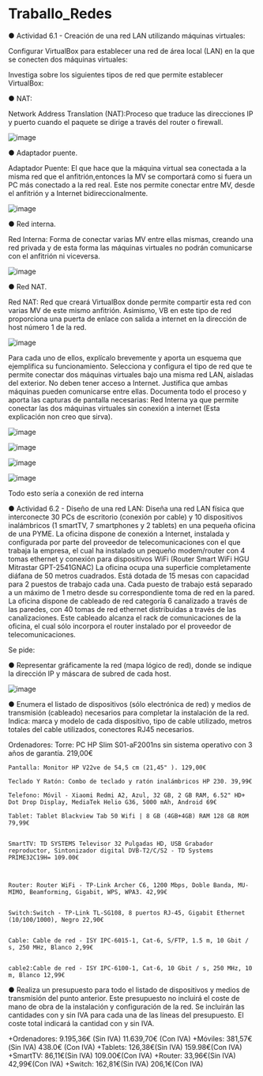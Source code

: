# Traballo_Redes

● Actividad 6.1 - Creación de una red LAN utilizando máquinas virtuales: 

Configurar VirtualBox para establecer una red de área local (LAN) en la que se conecten dos máquinas virtuales: 




Investiga sobre los siguientes tipos de red que permite establecer VirtualBox:


 ● NAT: 
 

Network Address Translation (NAT):Proceso que traduce las direcciones IP y puerto cuando el paquete se dirige a través del router o firewall.


![image](https://github.com/Nardo104/Traballo_Redes/assets/164507058/beef8f77-e12c-4a16-ad63-42d145922418)




● Adaptador puente. 

Adaptador Puente: El que hace que la máquina virtual sea conectada a la misma red que el anfitrión,entonces la MV se comportará como si fuera un PC más conectado a la red real. Este nos permite conectar entre MV, desde el anfitrión y a Internet bidireccionalmente.


![image](https://github.com/Nardo104/Traballo_Redes/assets/164507058/9cde1bc9-aeaf-44bb-86bb-2585d0827810)



● Red interna.

Red Interna: Forma de conectar varias MV entre ellas mismas, creando una red privada y de esta forma las máquinas virtuales no podrán comunicarse con el anfitrión ni viceversa.


![image](https://github.com/Nardo104/Traballo_Redes/assets/164507058/9d0b5173-0557-47a4-ac1f-8761a7c7cf87)


● Red NAT.

Red NAT: Red que creará VirtualBox donde permite compartir esta red con varias MV de este mismo anfitrión. Asimismo, VB en este tipo de red proporciona una puerta de enlace con salida a internet en la dirección de host número 1 de la red.


![image](https://github.com/Nardo104/Traballo_Redes/assets/164507058/06ce15b8-6c71-46bb-9f20-a5a461c78889)




 Para cada uno de ellos, explícalo brevemente y aporta un esquema que ejemplifica su funcionamiento. Selecciona y configura el tipo de red que te permite conectar dos máquinas virtuales bajo una misma red LAN, aisladas del exterior. No deben tener acceso a Internet. Justifica que ambas máquinas pueden comunicarse entre ellas. Documenta todo el proceso y aporta las capturas de pantalla necesarias: 
Red Interna ya que permite conectar las dos máquinas virtuales sin conexión a internet (Esta explicación non creo que sirva).


![image](https://github.com/Nardo104/Traballo_Redes/assets/164507058/3c5769a7-56b6-4b72-b83c-6a0a1bc78e71)



![image](https://github.com/Nardo104/Traballo_Redes/assets/164507058/bbf9f7b6-aa20-4cb8-97ee-39fdf8d572a9)


![image](https://github.com/Nardo104/Traballo_Redes/assets/164507058/57cfa7f1-2876-46d8-95a6-4c912e1036cf)


![image](https://github.com/Nardo104/Traballo_Redes/assets/164507058/2f6db74f-6e5a-459f-9bfa-927dc43d6aa3)




Todo esto sería a conexión de red interna










● Actividad 6.2 - Diseño de una red LAN:
 Diseña una red LAN física que interconecte 30 PCs de escritorio (conexión por cable) y 10 dispositivos inalámbricos (1 smartTV, 7 smartphones y 2 tablets) en una pequeña oficina de una PYME. La oficina dispone de conexión a Internet, instalada y configurada por parte del proveedor de telecomunicaciones con el que trabaja la empresa, el cual ha instalado un pequeño modem/router con 4 tomas ethernet y conexión para dispositivos WiFi (Router Smart WiFi HGU Mitrastar GPT-2541GNAC) La oficina ocupa una superficie completamente diáfana de 50 metros cuadrados.
 Está dotada de 15 mesas con capacidad para 2 puestos de trabajo cada una. Cada puesto de trabajo está separado a un máximo de 1 metro desde su correspondiente toma de red en la pared. La oficina dispone de cableado de red categoría 6 canalizado a través de las paredes, con 40 tomas de red ethernet distribuidas a través de las canalizaciones. Este cableado alcanza el rack de comunicaciones de la oficina, el cual sólo incorpora el router instalado por el proveedor de telecomunicaciones. 

Se pide:

● Representar gráficamente la red (mapa lógico de red), donde se indique la dirección IP y máscara de subred de cada host. 


![image](https://github.com/Nardo104/Traballo_Redes/assets/164192169/84c51ff3-52b2-4c28-9eba-c208da55d1d8)




● Enumera el listado de dispositivos (sólo electrónica de red) y medios de transmisión (cableado) necesarios para completar la instalación de la red. Indica: marca y modelo de cada dispositivo, tipo de cable utilizado, metros totales del cable utilizados, conectores RJ45 necesarios. 


Ordenadores:
	Torre: PC HP Slim S01-aF2001ns sin sistema operativo con 3 años de garantía. 219,00€

 
	Pantalla: Monitor HP V22ve de 54,5 cm (21,45" ). 129,00€

	Teclado Y Ratón: Combo de teclado y ratón inalámbricos HP 230. 39,99€

	Telefono: Móvil - Xiaomi Redmi A2, Azul, 32 GB, 2 GB RAM, 6.52" HD+ Dot Drop Display, MediaTek Helio G36, 5000 mAh, Android 69€ 

	Tablet: Tablet Blackview Tab 50 Wifi | 8 GB (4GB+4GB) RAM 128 GB ROM 79,99€


	SmartTV: TD SYSTEMS Televisor 32 Pulgadas HD, USB Grabador reproductor, Sintonizador digital DVB-T2/C/S2 - TD Systems PRIME32C19H= 109.00€



	Router: Router WiFi - TP-Link Archer C6, 1200 Mbps, Doble Banda, MU-MIMO, Beamforming, Gigabit, WPS, WPA3. 42,99€
 

	Switch:Switch - TP-Link TL-SG108, 8 puertos RJ-45, Gigabit Ethernet (10/100/1000), Negro 22,90€ 
 

	Cable: Cable de red - ISY IPC-6015-1, Cat-6, S/FTP, 1.5 m, 10 Gbit / s, 250 MHz, Blanco 2,99€
 

	cable2:Cable de red - ISY IPC-6100-1, Cat-6, 10 Gbit / s, 250 MHz, 10 m, Blanco 12,99€



● Realiza un presupuesto para todo el listado de dispositivos y medios de transmisión del punto anterior. Este presupuesto no incluirá el coste de mano de obra de la instalación y configuración de la red. Se incluirán las cantidades con y sin IVA para cada una de las líneas del presupuesto. El coste total indicará la cantidad con y sin IVA.



+Ordenadores: 9.195,36€ (Sin IVA) 11.639,70€  (Con IVA)
+Móviles:  381,57€(Sin IVA)  438.0€ (Con IVA)
+Tablets:  126,38€(Sin IVA) 159.98€(Con IVA)
+SmartTV:  86,11€(Sin IVA) 109.00€(Con IVA)
+Router: 33,96€(Sin IVA)  42,99€(Con IVA)
+Switch: 162,81€(Sin IVA)  206,1€(Con IVA)








